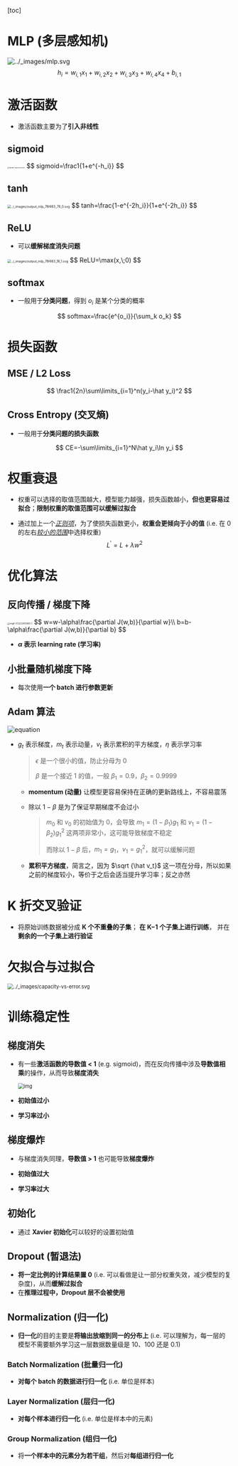 [toc]

# MLP (多层感知机)

![../_images/mlp.svg](assets/mlp.svg)
$$
h_i=w_{i,1}x_1+w_{i,2}x_2+w_{i,3}x_3+w_{i,4}x_4+b_{i,1}
$$





# 激活函数

- 激活函数主要为了**引入非线性**

## sigmoid

<img src="assets/Standard-sigmoid-function.png" alt="Standard-sigmoid-function" style="zoom: 20%;" />
$$
sigmoid=\frac1{1+e^{-h_i}}
$$

## tanh

<img src="assets/output_mlp_76f463_78_0.svg" alt="../_images/output_mlp_76f463_78_0.svg" style="zoom:50%;" />
$$
tanh=\frac{1-e^{-2h_i}}{1+e^{-2h_i}}
$$

## ReLU

- 可以**缓解梯度消失问题**

<img src="assets/output_mlp_76f463_18_1.svg" alt="../_images/output_mlp_76f463_18_1.svg" style="zoom:50%;" />
$$
ReLU=\max(x,\;0)
$$

## softmax

- 一般用于**分类问题**，得到 $o_i$ 是某个分类的概率

$$
softmax=\frac{e^{o_i}}{\sum_k o_k}
$$





# 损失函数

## MSE / L2 Loss

$$
\frac1{2n}\sum\limits_{i=1}^n(y_i-\hat y_i)^2
$$

## Cross Entropy (交叉熵)

- 一般用于**分类问题的损失函数**

$$
CE=-\sum\limits_{i=1}^N\hat y_i\ln y_i
$$





# 权重衰退

- 权重可以选择的取值范围越大，模型能力越强，损失函数越小，**但也更容易过拟合**；**限制权重的取值范围可以缓解过拟合**

- 通过加上一个<u>*正则项*</u>，为了使损失函数更小，**权重会更倾向于小的值** (i.e. 在 0 的左右<u>*较小的范围*</u>中选择权重)
  $$
  L^\prime=L+\lambda w^2
  $$





# 优化算法

## 反向传播 / 梯度下降

<img src="assets/img6-1722224151965-1.png" alt="img6-1722224151965-1" style="zoom:33%;" />
$$
w=w-\alpha\frac{\partial J(w,b)}{\partial w}\\
b=b-\alpha\frac{\partial J(w,b)}{\partial b}
$$

- **$\alpha$ 表示 learning rate (学习率)**



## 小批量随机梯度下降

- 每次使用**一个 batch 进行参数更新**



## Adam 算法

![equation](assets/equation.svg)

- $g_t$ 表示梯度，$m_t$ 表示动量，$v_t$ 表示累积的平方梯度，$\eta$ 表示学习率

  > $\epsilon$ 是一个很小的值，防止分母为 0
  >
  > $\beta$ 是一个接近 1 的值，一般 $\beta_1=0.9$，$\beta_2=0.9999$

  - **momentum (动量)** 让模型更容易保持在正确的更新路线上，不容易震荡

  - 除以 $1-\beta$ 是为了保证早期梯度不会过小

    > $m_0$ 和 $v_0$ 的初始值为 0，会导致 $m_1=(1-\beta_1)g_1$ 和 $v_1=(1-\beta_2)g^2_1$ 这两项非常小，这可能导致梯度不稳定
    >
    > 而除以 $1-\beta$ 后，$m_1=g_1$，$v_1=g^2_1$，就可以缓解问题

  - **累积平方梯度**，简言之，因为 $\sqrt {\hat v_t}$ 这一项在分母，所以如果之前的梯度较小，等价于之后会适当提升学习率；反之亦然





# K 折交叉验证

- 将原始训练数据被分成 **K 个不重叠的子集**； **在 K−1 个子集上进行训练**， 并在**剩余的一个子集上进行验证**





# 欠拟合与过拟合

<img src="assets/capacity-vs-error.svg" alt="../_images/capacity-vs-error.svg" style="zoom: 80%;" />



# 训练稳定性

## 梯度消失

- 有一些**激活函数的导数值 < 1** (e.g. sigmoid)，而在反向传播中涉及**导数值相乘**的操作，从而导致**梯度消失**

  <img src="assets/3016284-20230312132146562-1991611982.png" alt="img" style="zoom: 80%;" />

- **初始值过小**
- **学习率过小**



## 梯度爆炸

- 与梯度消失同理，**导数值 > 1** 也可能导致**梯度爆炸**

- **初始值过大**

- **学习率过大**



## 初始化

- 通过 **Xavier 初始化**可以较好的设置初始值



## Dropout (暂退法)

- **将一定比例的计算结果置 0** (i.e. 可以看做是让一部分权重失效，减少模型的复杂度)，从而**缓解过拟合**
- 在**推理过程中，Dropout 层不会被使用**



## Normalization (归一化)

- **归一化**的目的主要是**将输出放缩到同一的分布上** (i.e. 可以理解为，每一层的模型不需要额外学习这一层数据数量级是 10、100 还是 0.1)

### Batch Normalization (批量归一化)

- **对每个 batch 的数据进行归一化** (i.e. 单位是样本)

### Layer Normalization (层归一化)

- **对每个样本进行归一化** (i.e. 单位是样本中的元素)

### Group Normalization (组归一化)

- 将**一个样本中的元素分为若干组**，然后对**每组进行归一化**




